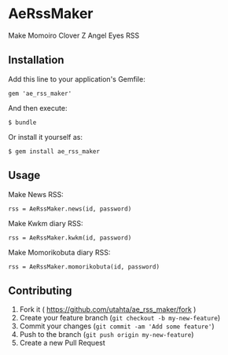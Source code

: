 # AeRssMaker

Make Momoiro Clover Z Angel Eyes RSS

## Installation

Add this line to your application's Gemfile:

    gem 'ae_rss_maker'

And then execute:

    $ bundle

Or install it yourself as:

    $ gem install ae_rss_maker

## Usage

Make News RSS:

    rss = AeRssMaker.news(id, password)

Make Kwkm diary RSS:

    rss = AeRssMaker.kwkm(id, password)

Make Momorikobuta diary RSS:

    rss = AeRssMaker.momorikobuta(id, password)

## Contributing

1. Fork it ( https://github.com/utahta/ae_rss_maker/fork )
2. Create your feature branch (`git checkout -b my-new-feature`)
3. Commit your changes (`git commit -am 'Add some feature'`)
4. Push to the branch (`git push origin my-new-feature`)
5. Create a new Pull Request
